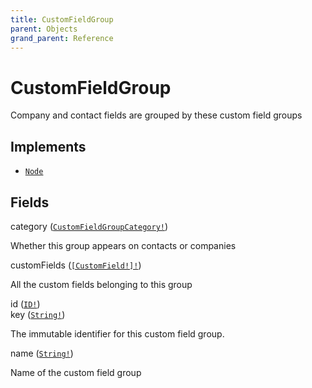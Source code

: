 ```yaml
---
title: CustomFieldGroup
parent: Objects
grand_parent: Reference
---
```


# CustomFieldGroup

Company and contact fields are grouped by these custom field groups

## Implements

- <code><a href="/docs/reference/interface/node">Node</a></code></li>

## Fields

<div class="field-entry ">
  <span id="category" class="field-name anchored">category (<code><a href="/docs/reference/enum/customfieldgroupcategory">CustomFieldGroupCategory!</a></code>)</span>

  <div class="description-wrapper">
   <p>Whether this group appears on contacts or companies</p>

  </div>
</div>

<div class="field-entry ">
  <span id="customfields" class="field-name anchored">customFields (<code><a href="/docs/reference/object/customfield">[CustomField!]!</a></code>)</span>

  <div class="description-wrapper">
   <p>All the custom fields belonging to this group</p>

  </div>
</div>

<div class="field-entry ">
  <span id="id" class="field-name anchored">id (<code><a href="/docs/reference/scalar/id">ID!</a></code>)</span>

  <div class="description-wrapper">

  </div>
</div>

<div class="field-entry ">
  <span id="key" class="field-name anchored">key (<code><a href="/docs/reference/scalar/string">String!</a></code>)</span>

  <div class="description-wrapper">
   <p>The immutable identifier for this custom field group.</p>

  </div>
</div>

<div class="field-entry ">
  <span id="name" class="field-name anchored">name (<code><a href="/docs/reference/scalar/string">String!</a></code>)</span>

  <div class="description-wrapper">
   <p>Name of the custom field group</p>

  </div>
</div>


